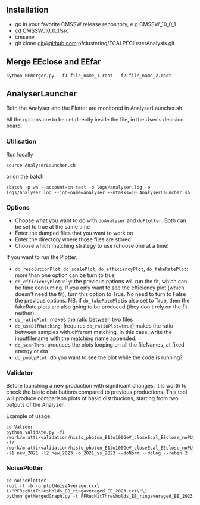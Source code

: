 ## Installation 
- go in your favorite CMSSW release repository, e.g CMSSW_10_0_1
- cd CMSSW_10_0_1/src
- cmsenv
- git clone git@github.com:pfclustering/ECALPFClusterAnalysis.git


## Merge EEclose and EEfar
```
python EEmerger.py --f1 file_name_1.root --f2 file_name_2.root
```

## AnalyserLauncher

Both the Analyser and the Plotter are monitored in AnalyserLauncher.sh 

All the options are to be set directly inside the file, in the User's decision board.


### Utilisation

Run locally

```
source AnalyserLauncher.sh
```

or on the batch

```
sbatch -p wn --account=cn-test -o logs/analyser.log -e logs/analyser.log --job-name=analyser --ntasks=10 AnalyserLauncher.sh
```

### Options

- Choose what you want to do with `doAnalyser` and `doPlotter`. Both can be set to true at the same time
- Enter the dumped files that you want to work on
- Enter the directory where those files are stored
- Choose which matching strategy to use (choose one at a time)

If you want to run the Plotter:
- `do_resolutionPlot`, `do_scalePlot`, `do_efficiencyPlot`, `do_fakeRatePlot`: more than one option can be turn to true
- `do_efficiencyPlotOnly`: the previous options will run the fit, which can be time consuming. If you only want to see the efficiency plot (which doesn't need the fit), turn this option to True. No need to turn to False the previous options. 
NB: if `do_fakeRatePlot`is also set to True, then the fakeRate plots are also going to be produced (they don't rely on the fit neither).
- `do_ratioPlot`: makes the ratio between two files
- `do_useDifMatching`: (requires `do_ratioPlot=true`) makes the ratio between samples with different matching. In this case, write the inputfilename with the matching name appended.
- `do_scanThrs`: produces the plots looping on all the fileNames, at fixed energy or eta 
- `do_popUpPlot`: do you want to see the plot while the code is running? 

### Validator

Before launching a new production with significant changes, it is worth to check the basic distributions compared to previous productions.
This tool will produce comparison plots of basic distrbucions, starting from two outputs of the Analyzer.

Example of usage:
```
cd Validor
python validate.py -f1 /work/mratti/validation/histo_photon_E1to100GeV_closeEcal_EEclose_noPU_pfrhRef_seedRef_thrXtalEBXtalEE_y2021_new2021_n1000_simFraction_EE.root -f2 /work/mratti/validation/histo_photon_E1to100GeV_closeEcal_EEclose_noPU_pfrhRef_seedRef_thrXtalEBXtalEE_y2023_new2023_n1000_simFraction_EE.root -l1 new_2021 -l2 new_2023 -o 2021_vs_2023 --doNorm --doLog --rebin 2
```

### NoisePlotter

```
cd noisePlotter
root -l -b -q plotNoiseAverage.cxx\(\"PFRecHitThresholds_EB_ringaveraged_EE_2023.txt\"\)
python getMergedGraph.py -t PFRecHitThresholds_EB_ringaveraged_EE_2023
```



